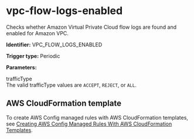 # vpc\-flow\-logs\-enabled<a name="vpc-flow-logs-enabled"></a>

Checks whether Amazon Virtual Private Cloud flow logs are found and enabled for Amazon VPC\.

**Identifier:** VPC\_FLOW\_LOGS\_ENABLED

**Trigger type:** Periodic

**Parameters:**

 trafficType  
 The valid trafficType values are `ACCEPT`, `REJECT`, or `ALL`\.

## AWS CloudFormation template<a name="w4aac13c29c17d273c13"></a>

To create AWS Config managed rules with AWS CloudFormation templates, see [Creating AWS Config Managed Rules With AWS CloudFormation Templates](aws-config-managed-rules-cloudformation-templates.md)\.
